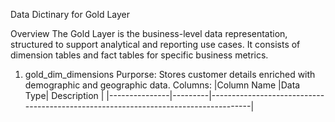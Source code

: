 Data Dictinary for Gold Layer

Overview 
The Gold Layer is the business-level data representation, structured to support analytical and reporting use cases. It consists of dimension 
tables and fact tables for specific business metrics.

1. gold_dim_dimensions
   Purporse: Stores customer details enriched with demographic and geographic data.
   Columns:
|Column Name    |Data Type|      Description                                                                   |
|---------------|---------|------------------------------------------------------------------------------------|

